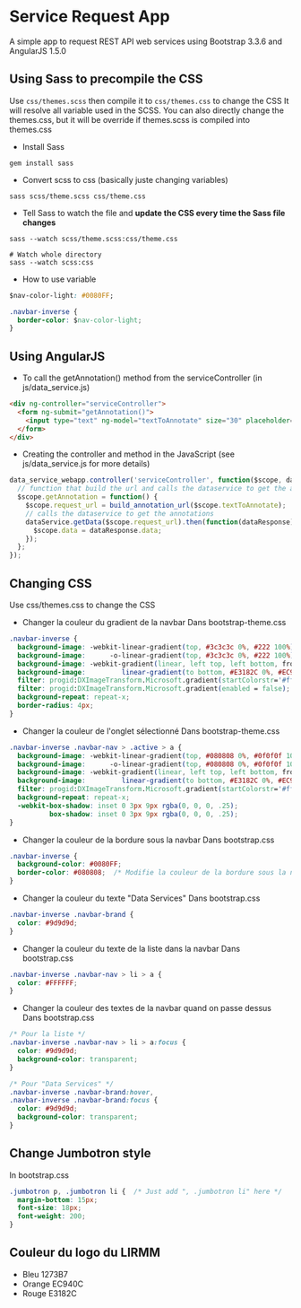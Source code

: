 # Service Request App

A simple app to request REST API web services using Bootstrap 3.3.6 and AngularJS 1.5.0

## Using Sass to precompile the CSS

Use `css/themes.scss` then compile it to `css/themes.css` to change the CSS
It will resolve all variable used in the SCSS. You can also directly change the themes.css, but it will be override if themes.scss is compiled into themes.css


* Install Sass
```
gem install sass
```

* Convert scss to css (basically juste changing variables)

```
sass scss/theme.scss css/theme.css
```

* Tell Sass to watch the file and **update the CSS every time the Sass file changes**

```
sass --watch scss/theme.scss:css/theme.css

# Watch whole directory
sass --watch scss:css
```

* How to use variable

```css
$nav-color-light: #0080FF;

.navbar-inverse {
  border-color: $nav-color-light;
}
```


## Using AngularJS

* To call the getAnnotation() method from the serviceController (in js/data_service.js)

```html
<div ng-controller="serviceController">
  <form ng-submit="getAnnotation()">
    <input type="text" ng-model="textToAnnotate" size="30" placeholder="Text to annotate">
  </form>
</div>
```

* Creating the controller and method in the JavaScript (see js/data_service.js for more details)

```javascript
data_service_webapp.controller('serviceController', function($scope, dataService) {    
  // function that build the url and calls the dataservice to get the annotations
  $scope.getAnnotation = function() {
    $scope.request_url = build_annotation_url($scope.textToAnnotate);
    // calls the dataservice to get the annotations
    dataService.getData($scope.request_url).then(function(dataResponse) {
      $scope.data = dataResponse.data;
    });
  };
});
```



## Changing CSS

Use css/themes.css to change the CSS

* Changer la couleur du gradient de la navbar
Dans bootstrap-theme.css	

```css
.navbar-inverse {
  background-image: -webkit-linear-gradient(top, #3c3c3c 0%, #222 100%);
  background-image:      -o-linear-gradient(top, #3c3c3c 0%, #222 100%);
  background-image: -webkit-gradient(linear, left top, left bottom, from(#3c3c3c), to(#222));
  background-image:         linear-gradient(to bottom, #E3182C 0%, #EC940C 100%);  /* Gradient entre ces 2 couleurs */
  filter: progid:DXImageTransform.Microsoft.gradient(startColorstr='#ff3c3c3c', endColorstr='#ff222222', GradientType=0);
  filter: progid:DXImageTransform.Microsoft.gradient(enabled = false);
  background-repeat: repeat-x;
  border-radius: 4px;
}
```

* Changer la couleur de l'onglet sélectionné
Dans bootstrap-theme.css

```css
.navbar-inverse .navbar-nav > .active > a {
  background-image: -webkit-linear-gradient(top, #080808 0%, #0f0f0f 100%);
  background-image:      -o-linear-gradient(top, #080808 0%, #0f0f0f 100%);
  background-image: -webkit-gradient(linear, left top, left bottom, from(#080808), to(#0f0f0f));
  background-image:         linear-gradient(to bottom, #E3182C 0%, #EC940C 100%);   /* Ici */
  filter: progid:DXImageTransform.Microsoft.gradient(startColorstr='#ff080808', endColorstr='#ff0f0f0f', GradientType=0);
  background-repeat: repeat-x;
  -webkit-box-shadow: inset 0 3px 9px rgba(0, 0, 0, .25);
          box-shadow: inset 0 3px 9px rgba(0, 0, 0, .25);
}
```

* Changer la couleur de la bordure sous la navbar
Dans bootstrap.css

```css
.navbar-inverse {
  background-color: #0080FF;
  border-color: #080808;  /* Modifie la couleur de la bordure sous la navbar */
}
```

* Changer la couleur du texte "Data Services"
Dans bootstrap.css

```css
.navbar-inverse .navbar-brand {
  color: #9d9d9d;
}
```

* Changer la couleur du texte de la liste dans la navbar
Dans bootstrap.css

```css
.navbar-inverse .navbar-nav > li > a {
  color: #FFFFFF;
}
```

* Changer la couleur des textes de la navbar quand on passe dessus
Dans bootstrap.css

```css
/* Pour la liste */
.navbar-inverse .navbar-nav > li > a:focus {
  color: #9d9d9d;
  background-color: transparent;
}

/* Pour "Data Services" */
.navbar-inverse .navbar-brand:hover,
.navbar-inverse .navbar-brand:focus {
  color: #9d9d9d;
  background-color: transparent;
}
```

## Change Jumbotron style
In bootstrap.css

```css
.jumbotron p, .jumbotron li {  /* Just add ", .jumbotron li" here */
  margin-bottom: 15px;
  font-size: 18px;
  font-weight: 200;
}
```


## Couleur du logo du LIRMM

* Bleu
1273B7
* Orange
EC940C
* Rouge
E3182C